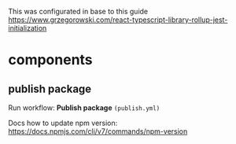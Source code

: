 This was configurated in base to this guide
https://www.grzegorowski.com/react-typescript-library-rollup-jest-initialization

# components

## publish package

Run workflow: **Publish package** `(publish.yml)`

Docs how to update npm version: https://docs.npmjs.com/cli/v7/commands/npm-version





